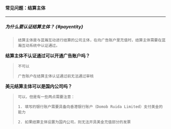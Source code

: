 #### **常见问题：结算主体**

---

##### **为什么要认证结算主体？** {#payentity}

> ```
> 结算主体是与蓝瀚互动进行结算的公司主体，在向广告账户里充值时，结算主体需要在蓝瀚互动系统中认证通过。
> ```

**结算主体不认证通过可以开通广告账户吗？**

> ```
> 不可以
>
> 广告账户在结算主体认证通过前无法通过审核
> ```

**美元结算主体可以是国内公司吗？**

> ```
> 可以，但是有一些两点需要注意：
>
> 1. 填写的银行账户需要具备向香港银行账户（Domob Ruida Limited）支付美金的能力
>
> 2. 如果结算主体设置为国内公司，则无法开具美金充值部分的发票
> ```



